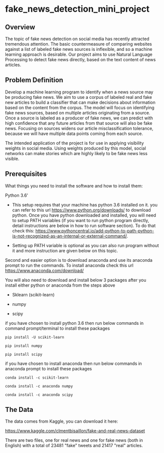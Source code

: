 # fake_news_detection_mini_project


## Overview

The topic of fake news detection on social media has recently attracted tremendous attention. The basic countermeasure of comparing websites against a list of labeled fake news sources is inflexible, and so a machine learning approach is desirable. Our project aims to use Natural Language Processing to detect fake news directly, based on the text content of news articles.

## Problem Definition

Develop a machine learning program to identify when a news source may be producing fake news. We aim to use a corpus of labeled real and fake new articles to build a classifier that can make decisions about information based on the content from the corpus. The model will focus on identifying fake news sources, based on multiple articles originating from a source. Once a source is labeled as a producer of fake news, we can predict with high confidence that any future articles from that source will also be fake news. Focusing on sources widens our article misclassification tolerance, because we will have multiple data points coming from each source.

The intended application of the project is for use in applying visibility weights in social media. Using weights produced by this model, social networks can make stories which are highly likely to be fake news less visible.

## Prerequisites

What things you need to install the software and how to install them:

Python 3.6'

- This setup requires that your machine has python 3.6 installed on it. you can refer to this url https://www.python.org/downloads/ to download python. Once you have python downloaded and installed, you will need to setup PATH variables (if you want to run python program directly, detail instructions are below in how to run software section). To do that check this: https://www.pythoncentral.io/add-python-to-path-python-is-not-recognized-as-an-internal-or-external-command/.

- Setting up PATH variable is optional as you can also run program without it and more instruction are given below on this topic.

Second and easier option is to download anaconda and use its anaconda prompt to run the commands. To install anaconda check this url https://www.anaconda.com/download/

You will also need to download and install below 3 packages after you install either python or anaconda from the steps above

- Sklearn (scikit-learn)

- numpy

- scipy

if you have chosen to install python 3.6 then run below commands in command prompt/terminal to install these packages
```
pip install -U scikit-learn

pip install numpy

pip install scipy
```

if you have chosen to install anaconda then run below commands in anaconda prompt to install these packages
```
conda install -c scikit-learn

conda install -c anaconda numpy

conda install -c anaconda scipy
```

## The Data

The data comes from Kaggle, you can download it here:

https://www.kaggle.com/clmentbisaillon/fake-and-real-news-dataset

There are two files, one for real news and one for fake news (both in English) with a total of 23481 "fake" tweets and 21417 "real" articles.

